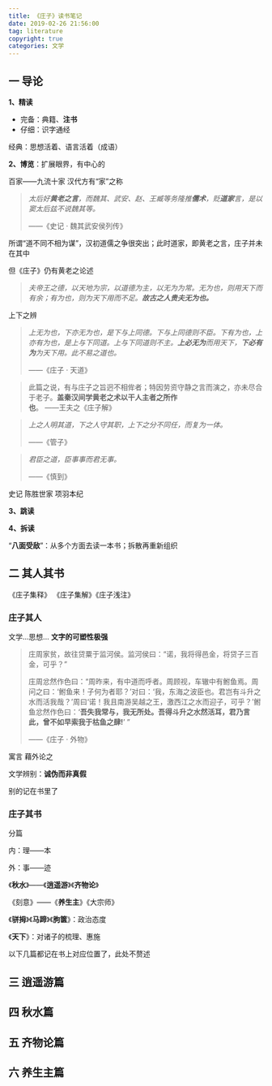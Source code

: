 ```yaml
---
title: 《庄子》读书笔记
date: 2019-02-26 21:56:00
tag: literature
copyright: true
categories: 文学
---
```


<!-- toc -->



## 一 导论

**1、精读**

- 完备：典籍、**注书**
- 仔细：识字通经

经典：思想活着、语言活着（成语）



**2、博览**：扩展眼界，有中心的



百家——九流十家 汉代方有“家”之称

> *太后好**黄老之言**，而魏其、武安、赵、王臧等务隆推**儒术**，贬**道家**言，是以窦太后兹不说魏其等。* 
>
> ——《史记 · 魏其武安侯列传》

所谓“道不同不相为谋”，汉初道儒之争很突出；此时道家，即黄老之言，庄子并未在其中

但《庄子》仍有黄老之论述

> *夫帝王之德，以天地为宗，以道德为主，以无为为常。无为也，则用天下而有余；有为也，则为天下用而不足。**故古之人贵夫无为也。***

上下之辨

> *上无为也，下亦无为也，是下与上同德。下与上同德则不臣。下有为也，上亦有为也，是上与下同道。上与下同道则不主。**上必无为**而用天下，**下必有为**为天下用。此不易之道也。*
>
> ——《庄子 · 天道》

> 此篇之说，有与庄子之旨迥不相侔者；特因劳资守静之言而演之，亦未尽合于老子。**盖秦汉间学黄老之术以干人主者之所作也**。 ——王夫之《庄子解》

> *上之人明其道，下之人守其职，上下之分不同任，而复为一体。*
>
> ——《管子》

> *君臣之道，臣事事而君无事。* 
>
> ——《慎到》

史记 陈胜世家 项羽本纪



**3、跳读**

**4、拆读**

“**八面受敌**”：从多个方面去读一本书；拆散再重新组织



## 二 其人其书

《庄子集释》 《庄子集解》《庄子浅注》

### 庄子其人

文学...思想... **文字的可塑性极强**

> 庄周家贫，故往贷粟于监河侯。监河侯曰：“诺，我将得邑金，将贷子三百金，可乎？”
>
> 庄周忿然作色曰：“周昨来，有中道而呼者。周顾视，车辙中有鲋鱼焉。周问之曰：‘鲋鱼来！子何为者耶？’对曰：‘我，东海之波臣也。君岂有斗升之水而活我哉？’周曰‘诺！我且南游吴越之王，激西江之水而迎子，可乎？’鲋鱼忿然作色曰：‘**吾失我常与，我无所处。吾得斗升之水然活耳，君乃言此，曾不如早索我于枯鱼之肆!**’ ” 
>
> ——《庄子 · 外物》

寓言 藉外论之

文学辨别：**诚伪而非真假**

别的记在书里了



### 庄子其书

分篇

内：理——本

外：事——迹

《**秋水**》——《**逍遥游**》《**齐物论**》

《刻意》——《**养生主**》《大宗师》

《**骈拇**》《**马蹄**》《**胊箧**》：政治态度

《**天下**》：对诸子的梳理、惠施



以下几篇都记在书上对应位置了，此处不赘述

## 三 逍遥游篇





## 四 秋水篇





## 五 齐物论篇




## 六 养生主篇













